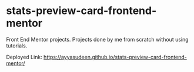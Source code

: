 # stats-preview-card-frontend-mentor
Front End Mentor projects. Projects done by me from scratch without using tutorials. 

Deployed Link: https://ayyasudeen.github.io/stats-preview-card-frontend-mentor/
